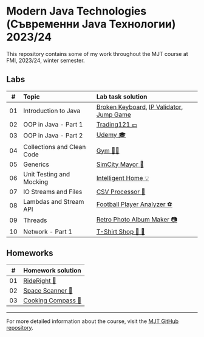 # Modern Java Technologies (Съвременни Java Технологии) 2023/24
 This repository contains some of my work throughout the MJT course at FMI, 2023/24, winter semester.

## Labs
| # | Topic | Lab task solution |
| - | :---- | :---------------- |
| 01 | Introduction to Java | [Broken Keyboard](https://github.com/StefanShivarov/modern-java-technologies-course-fmi/tree/main/01.%20Introduction%20to%20Java/BrokenKeyboard), [IP Validator](https://github.com/StefanShivarov/modern-java-technologies-course-fmi/tree/main/01.%20Introduction%20to%20Java/IPValidator), [Jump Game](https://github.com/StefanShivarov/modern-java-technologies-course-fmi/tree/main/01.%20Introduction%20to%20Java/JumpGame) |
| 02 | OOP in Java - Part 1 | [Trading121 💶](https://github.com/StefanShivarov/modern-java-technologies-course-fmi/tree/main/02.%20OOP%20in%20Java%20-%20Part%201/Trading121) |
| 03 | OOP in Java - Part 2 | [Udemy 🎓](https://github.com/StefanShivarov/modern-java-technologies-course-fmi/tree/main/03.%20OOP%20in%20Java%20-%20Part%202/Lab03_Udemy) |
| 04 | Collections and Clean Code | [Gym 🏋️‍♂️](https://github.com/StefanShivarov/modern-java-technologies-course-fmi/tree/main/04.%20Collections%20and%20Clean%20Code/Lab04%20-%20Gym) |
| 05 | Generics | [SimCity Mayor 🌇](https://github.com/StefanShivarov/modern-java-technologies-course-fmi/tree/main/05.%20Generics/Lab%2005%20-%20SimCity%20Mayor) |
| 06 | Unit Testing and Mocking | [Intelligent Home 💡](https://github.com/StefanShivarov/modern-java-technologies-course-fmi/tree/main/06.%20Unit%20Testing%20and%20Mocking/Lab%2006%20-%20Intelligent%20Home) |
| 07 | IO Streams and Files | [CSV Processor 📃](https://github.com/StefanShivarov/modern-java-technologies-course-fmi/tree/main/07.%20IO%20Streams%20and%20Files/Lab%2007%20-%20CSV%20Processor) |
| 08 | Lambdas and Stream API | [Football Player Analyzer ⚽](https://github.com/StefanShivarov/modern-java-technologies-course-fmi/tree/main/08.%20Lambdas%20and%20Stream%20API/Lab%2008%20-%20Football%20Player%20Analyzer) |
| 09 | Threads | [Retro Photo Album Maker 📷](https://github.com/StefanShivarov/modern-java-technologies-course-fmi/tree/main/09.%20Threads/Lab%2009%20-%20Retro%20Photo%20Album%20Maker) |
| 10 | Network - Part 1 | [T-Shirt Shop 👕 🏬](https://github.com/StefanShivarov/modern-java-technologies-course-fmi/tree/main/10.%20Network%20-%20Part%201/T-Shirt%20Shop) |


## Homeworks
| # | Homework solution |
| - | :---------------- |
| 01 | [RideRight 🚏](https://github.com/StefanShivarov/modern-java-technologies-course-fmi/tree/main/Homeworks/Homework%201/RideRight) |
| 02 | [Space Scanner 🚀](https://github.com/StefanShivarov/modern-java-technologies-course-fmi/tree/main/Homeworks/Homework%202/Space%20Scanner) |
| 03 | [Cooking Compass 🍝](https://github.com/StefanShivarov/modern-java-technologies-course-fmi/tree/main/Homeworks/Homework%203/Cooking%20Compass) |

---
 For more detailed information about the course, visit the [MJT GitHub repository](https://github.com/fmi/java-course).
